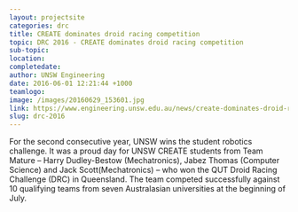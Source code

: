 ```yaml
---
layout: projectsite
categories: drc
title: CREATE dominates droid racing competition
topic: DRC 2016 - CREATE dominates droid racing competition
sub-topic:
location:
completedate:
author: UNSW Engineering
date: 2016-06-01 12:21:44 +1000
teamlogo:
image: /images/20160629_153601.jpg
link: https://www.engineering.unsw.edu.au/news/create-dominates-droid-racing-competition
slug: drc-2016
---
```

For the second consecutive year, UNSW wins the student robotics challenge. It was a proud day for UNSW CREATE students from Team Mature – Harry Dudley-Bestow (Mechatronics), Jabez Thomas (Computer Science) and Jack Scott(Mechatronics) – who won the QUT Droid Racing Challenge (DRC) in Queensland. The team competed successfully against 10 qualifying teams from seven Australasian universities at the beginning of July.